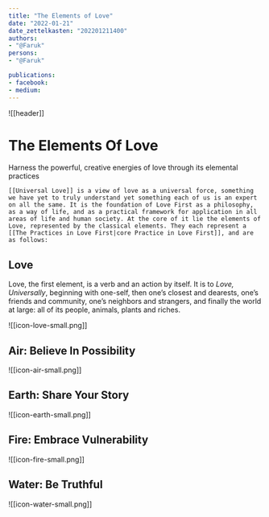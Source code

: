 ```yaml
---
title: "The Elements of Love"
date: "2022-01-21"
date_zettelkasten: "202201211400"
authors:
- "@Faruk"
persons:
- "@Faruk"

publications:
- facebook:
- medium: 
---
```

![[header]]
# The Elements Of Love
Harness the powerful, creative energies of love through its elemental practices

	[[Universal Love]] is a view of love as a universal force, something we have yet to truly understand yet something each of us is an expert on all the same. It is the foundation of Love First as a philosophy, as a way of life, and as a practical framework for application in all areas of life and human society. At the core of it lie the elements of Love, represented by the classical elements. They each represent a [[The Practices in Love First|core Practice in Love First]], and are as follows:

## **Love**
Love, the first element, is a verb and an action by itself. It is to *Love, Universally*, beginning with one-self, then one’s closest and dearests, one’s friends and community, one’s neighbors and strangers, and finally the world at large: all of its people, animals, plants and riches.

![[icon-love-small.png]]

## Air: **Believe In Possibility**
![[icon-air-small.png]]
## Earth: **Share Your Story**
![[icon-earth-small.png]]
## Fire: **Embrace Vulnerability**
![[icon-fire-small.png]]
## Water: **Be Truthful**
![[icon-water-small.png]]
